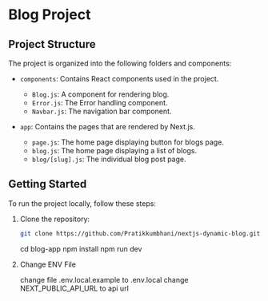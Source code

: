 # Blog Project

## Project Structure

The project is organized into the following folders and components:

- `components`: Contains React components used in the project.

  - `Blog.js`: A component for rendering blog.
  - `Error.js`: The Error handling component.
  - `Navbar.js`: The navigation bar component.

- `app`: Contains the pages that are rendered by Next.js.
  - `page.js`: The home page displaying button for blogs page.
  - `blog.js`: The home page displaying a list of blogs.
  - `blog/[slug].js`: The individual blog post page.

## Getting Started

To run the project locally, follow these steps:

1. Clone the repository:

   ```bash
   git clone https://github.com/Pratikkumbhani/nextjs-dynamic-blog.git
   ```

   cd blog-app
   npm install
   npm run dev

2. Change ENV File

   change file .env.local.example to .env.local
   change NEXT_PUBLIC_API_URL to api url
